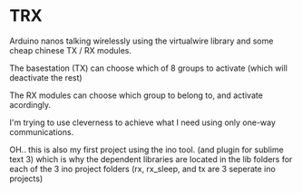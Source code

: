 TRX
===

Arduino nanos talking wirelessly using the virtualwire library and some cheap chinese TX / RX modules.

The basestation (TX) can choose which of 8 groups to activate (which will deactivate the rest)

The RX modules can choose which group to belong to, and activate acordingly.

I'm trying to use cleverness to achieve what I need using only one-way communications.

OH.. this is also my first project using the ino tool. (and plugin for sublime text 3) which is why the dependent libraries are located in the lib folders for each of the 3 ino project folders (rx, rx_sleep, and tx are 3 seperate ino projects)
